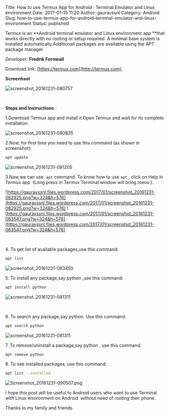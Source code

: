 Title: How to use Termux App for Android : Terminal Emulator and Linux environment
Date: 2017-01-15 11:20
Author: gauravssnl
Category: Android
Slug: how-to-use-termux-app-for-android-terminal-emulator-and-linux-environment
Status: published

Termux is an **Android terminal emulator and Linux environment app **that works directly with no rooting or setup required. A minimal base system is installed automatically.Additionall packages are available using the APT package manager.

*Developer:* **Fredrik Fornwall**

Download link: [https://termux.com](http://termux.com) 

**Screenhsot**

![screenshot_20161231-080757](https://gauravssnl.files.wordpress.com/2017/01/screenshot_20161231-080757.png)

 

**Steps and Instructions** :

1.Download Termux app and install it.Open Termux and wait for its complete installation.

![screenshot_20161231-080835](https://gauravssnl.files.wordpress.com/2017/01/screenshot_20161231-080835.png)

2.Now, for first time you need to use this command (as shown in screenshot):
```bash
apt update 
```
![screenshot_20161231-081205](https://gauravssnl.files.wordpress.com/2017/01/screenshot_20161231-081205.png)

3.Now,we can use  `apt` command. To know how to use `apt` , click on Help in Termux app  (Long press in Termux Terminal window will bring menu ).

![https://gauravssnl.files.wordpress.com/2017/01/screenshot_20161231-082925.png?w=324&h=576](https://gauravssnl.files.wordpress.com/2017/01/screenshot_20161231-082925.png?w=324&h=576) ![https://gauravssnl.files.wordpress.com/2017/01/screenshot_20161231-083547.png?w=324&h=576](https://gauravssnl.files.wordpress.com/2017/01/screenshot_20161231-083547.png?w=324&h=576)

 

4\. To get list of available packages,use this command:

```bash
apt list
```

![screenshot_20161231-083450](https://gauravssnl.files.wordpress.com/2017/01/screenshot_20161231-083450.png)

5\. To install any package,say python ,use this command:
```bash
apt install python
```
![screenshot_20161231-081311](https://gauravssnl.files.wordpress.com/2017/01/screenshot_20161231-081311.png)

 

6\. To search any package,say python. Use this command:
```bash
apt search python
```

![screenshot_20161231-081311](https://gauravssnl.files.wordpress.com/2017/01/screenshot_20161231-081311.png)

7\. To remove/uninstall a package,say python , use this command:
```bash
apt remove python
```
8\. To see installed packages, use this command:

```bash
apt list --installed
```

![Screenshot_20161231-090507.png](https://gauravssnl.files.wordpress.com/2017/01/screenshot_20161231-090507.png)

I hope this post will be useful to Android users who want to use Terminal with Linux environment on Android  without need of rooting their phone.

Thanks to my family and friends.

 

 
